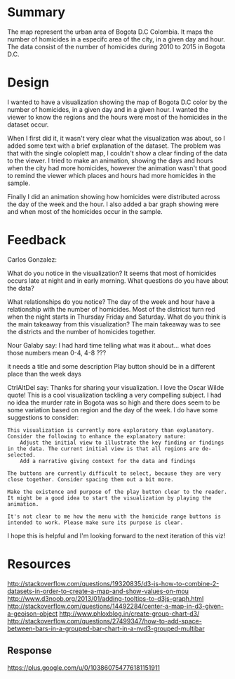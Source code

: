 # Summary
The map represent the urban area of Bogota D.C Colombia.
It maps the number of homicides in a especifc area of the city, in a given day and hour.
The data consist of the number of homicides during 2010 to 2015 in Bogota D.C.

# Design

I wanted to have a visualization showing the map of Bogota D.C color by the number of homicides,
in a given day and in a given hour. I wanted the viewer to know the regions and the hours were
most of the homicides in the dataset occur.

When I first did it, it wasn't very clear what the visualization was about, so I added some text
with a brief explanation of the dataset. The problem was that with the single coloplett map,
I couldn't show a clear finding of the data to the viewer. I tried to make an animation,
showing the days and hours when the city had more homicides, however the animation wasn't that
good to remind the viewer which places and hours had more homicides in the sample.

Finally I did an animation showing how homicides were distributed across the day of the
week and the hour. I also added a bar graph showing were and when most of the homicides occur in
the sample. 

# Feedback

Carlos Gonzalez:

What do you notice in the visualization?
It seems that most of homicides occurs late at night and in early morning.
What questions do you have about the data?

What relationships do you notice?
The day of the week and hour have a relationship with the number of homicides. Most of the
districst turn red when the night starts in Thursday Friday and Saturday. 
What do you think is the main takeaway from this visualization?
The main takeaway was to see the districts and the number of homicides together.

Nour Galaby say:
I had hard time telling what was it about... what does those numbers mean 0-4, 4-8 ???

it needs a title and some description 
Play button should be in a different place than the week days


CtrlAltDel say:
Thanks for sharing your visualization. I love the Oscar Wilde quote! This is a cool visualization tackling a very compelling subject. I had no idea the murder rate in Bogota was so high and there does seem to be some variation based on region and the day of the week. I do have some suggestions to consider:

    This visualization is currently more exploratory than explanatory. Consider the following to enhance the explanatory nature:
        Adjust the initial view to illustrate the key finding or findings in the data. The current initial view is that all regions are de-selected.
        Add a narrative giving context for the data and findings

    The buttons are currently difficult to select, because they are very close together. Consider spacing them out a bit more.

    Make the existence and purpose of the play button clear to the reader. It might be a good idea to start the visualization by playing the animation.

    It's not clear to me how the menu with the homicide range buttons is intended to work. Please make sure its purpose is clear.

I hope this is helpful and I'm looking forward to the next iteration of this viz!


# Resources
http://stackoverflow.com/questions/19320835/d3-js-how-to-combine-2-datasets-in-order-to-create-a-map-and-show-values-on-mou
http://www.d3noob.org/2013/01/adding-tooltips-to-d3js-graph.html	 
http://stackoverflow.com/questions/14492284/center-a-map-in-d3-given-a-geojson-object
http://www.phloxblog.in/create-group-chart-d3/
http://stackoverflow.com/questions/27499347/how-to-add-space-between-bars-in-a-grouped-bar-chart-in-a-nvd3-grouped-multibar
## Response
https://plus.google.com/u/0/103860754776181151911
